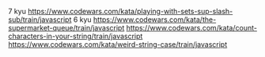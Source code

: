 7 kyu
https://www.codewars.com/kata/playing-with-sets-sup-slash-sub/train/javascript
6 kyu
https://www.codewars.com/kata/the-supermarket-queue/train/javascript
https://www.codewars.com/kata/count-characters-in-your-string/train/javascript
https://www.codewars.com/kata/weird-string-case/train/javascript